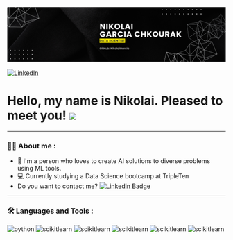 <div id="header" align="center">
  <img decoding="async" src="https://github.com/NikolaiGarcia/NikolaiGarcia/blob/main/Banner.png" width="800"/>
</div>

[![LinkedIn](https://img.shields.io/badge/linkedin-%230077B5.svg?style=for-the-badge&logo=linkedin&logoColor=white)](https://www.linkedin.com/in/nikolai-garcia-chkourak/)

<h1>
  Hello, my name is Nikolai. Pleased to meet you!
  <img decoding="async" src="https://media.giphy.com/media/hvRJCLFzcasrR4ia7z/giphy.gif" width="30px"/>
</h1>

---
 <div id="header" align="left">

### :man_technologist: About me :

* 👨 I'm a person who loves to create AI solutions to diverse problems using ML tools.
* 💻 Currently studying a Data Science bootcamp at TripleTen
* Do you want to contact me? [![Linkedin Badge](https://img.shields.io/badge/-LinkedIn:_Nikolai-blue?style=flat&logo=linkedin&logoColor=white)](https://www.linkedin.com/in/nikolai-garcia-chkourak/)

---

### :hammer_and_wrench: Languages and Tools :

<div id="header" align="left">
    <img decoding="async" src="https://img.shields.io/badge/Python-3776AB?style=for-the-badge&logo=python&logoColor=white" alt="python"/>
    </a>
    <img decoding="async" src="https://img.shields.io/badge/Scikitlearn-F7931E?style=for-the-badge&logo=scikitlearn&logoColor=white" alt="scikitlearn"/>
    </a>
    <img decoding="async" src="https://img.shields.io/badge/Plotly-3F4F75?style=for-the-badge&logo=plotly&logoColor=white" alt="scikitlearn"/>
    </a>
    <img decoding="async" src="https://img.shields.io/badge/SQL-003B57?style=for-the-badge&logo=sqlite&logoColor=white" alt="scikitlearn"/>
    </a>
    <img decoding="async" src="https://img.shields.io/badge/PyTorch-EE4C2C?style=for-the-badge&logo=pytorch&logoColor=white" alt="scikitlearn"/>
    </a>
    <img decoding="async" src="https://img.shields.io/badge/C++-00599C?style=for-the-badge&logo=cplusplus&logoColor=white" alt="scikitlearn"/>
</div>
